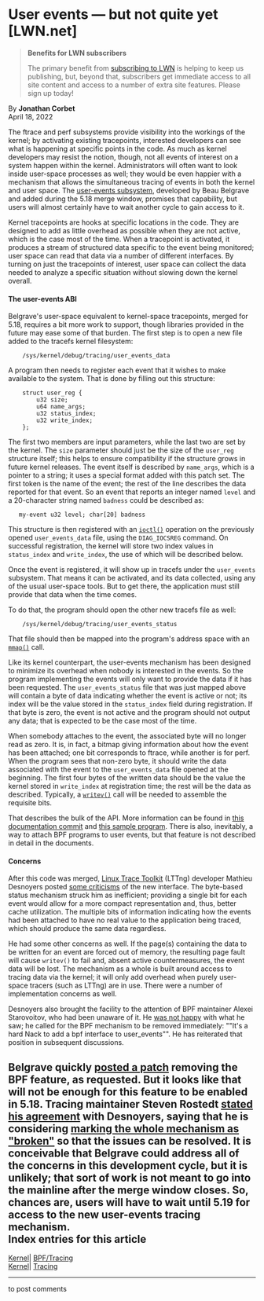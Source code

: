 # User events — but not quite yet [LWN.net]

> **Benefits for LWN subscribers**
> 
> The primary benefit from [subscribing to LWN](/Promo/nst-nag5/subscribe) is helping to keep us publishing, but, beyond that, subscribers get immediate access to all site content and access to a number of extra site features. Please sign up today! 

By **Jonathan Corbet**  
April 18, 2022 

The ftrace and perf subsystems provide visibility into the workings of the kernel; by activating existing tracepoints, interested developers can see what is happening at specific points in the code. As much as kernel developers may resist the notion, though, not all events of interest on a system happen within the kernel. Administrators will often want to look inside user-space processes as well; they would be even happier with a mechanism that allows the simultaneous tracing of events in both the kernel and user space. The [user-events subsystem](/ml/linux-kernel/20220118204326.2169-1-beaub@linux.microsoft.com/), developed by Beau Belgrave and added during the 5.18 merge window, promises that capability, but users will almost certainly have to wait another cycle to gain access to it. 

Kernel tracepoints are hooks at specific locations in the code. They are designed to add as little overhead as possible when they are not active, which is the case most of the time. When a tracepoint is activated, it produces a stream of structured data specific to the event being monitored; user space can read that data via a number of different interfaces. By turning on just the tracepoints of interest, user space can collect the data needed to analyze a specific situation without slowing down the kernel overall. 

#### The user-events ABI

Belgrave's user-space equivalent to kernel-space tracepoints, merged for 5.18, requires a bit more work to support, though libraries provided in the future may ease some of that burden. The first step is to open a new file added to the tracefs kernel filesystem: 
    
    
        /sys/kernel/debug/tracing/user_events_data
    

A program then needs to register each event that it wishes to make available to the system. That is done by filling out this structure: 
    
    
        struct user_reg {
            u32 size;
            u64 name_args;
            u32 status_index;
            u32 write_index;
        };
    

The first two members are input parameters, while the last two are set by the kernel. The `size` parameter should just be the size of the `user_reg` structure itself; this helps to ensure compatibility if the structure grows in future kernel releases. The event itself is described by `name_args`, which is a pointer to a string; it uses a special format added with this patch set. The first token is the name of the event; the rest of the line describes the data reported for that event. So an event that reports an integer named `level` and a 20-character string named `badness` could be described as: 
    
    
       my-event u32 level; char[20] badness
    

This structure is then registered with an [`ioctl()`](https://man7.org/linux/man-pages/man2/ioctl.2.html) operation on the previously opened `user_events_data` file, using the `DIAG_IOCSREG` command. On successful registration, the kernel will store two index values in `status_index` and `write_index`, the use of which will be described below. 

Once the event is registered, it will show up in tracefs under the `user_events` subsystem. That means it can be activated, and its data collected, using any of the usual user-space tools. But to get there, the application must still provide that data when the time comes. 

To do that, the program should open the other new tracefs file as well: 
    
    
        /sys/kernel/debug/tracing/user_events_status
    

That file should then be mapped into the program's address space with an [`mmap()`](https://man7.org/linux/man-pages/man2/mmap.2.html) call. 

Like its kernel counterpart, the user-events mechanism has been designed to minimize its overhead when nobody is interested in the events. So the program implementing the events will only want to provide the data if it has been requested. The `user_events_status` file that was just mapped above will contain a byte of data indicating whether the event is active or not; its index will be the value stored in the `status_index` field during registration. If that byte is zero, the event is not active and the program should not output any data; that is expected to be the case most of the time. 

When somebody attaches to the event, the associated byte will no longer read as zero. It is, in fact, a bitmap giving information about how the event has been attached; one bit corresponds to ftrace, while another is for perf. When the program sees that non-zero byte, it should write the data associated with the event to the `user_events_data` file opened at the beginning. The first four bytes of the written data should be the value the kernel stored in `write_index` at registration time; the rest will be the data as described. Typically, a [`writev()`](https://man7.org/linux/man-pages/man2/readv.2.html) call will be needed to assemble the requisite bits. 

That describes the bulk of the API. More information can be found in [this documentation commit](https://git.kernel.org/linus/864ea0e10cc9) and [this sample program](https://git.kernel.org/linus/c57eb4781509). There is also, inevitably, a way to attach BPF programs to user events, but that feature is not described in detail in the documents. 

#### Concerns

After this code was merged, [Linux Trace Toolkit](https://lttng.org) (LTTng) developer Mathieu Desnoyers posted [some criticisms](/ml/linux-kernel/2059213643.196683.1648499088753.JavaMail.zimbra@efficios.com/) of the new interface. The byte-based status mechanism struck him as inefficient; providing a single bit for each event would allow for a more compact representation and, thus, better cache utilization. The multiple bits of information indicating how the events had been attached to have no real value to the application being traced, which should produce the same data regardless. 

He had some other concerns as well. If the page(s) containing the data to be written for an event are forced out of memory, the resulting page fault will cause `writev()` to fail and, absent active countermeasures, the event data will be lost. The mechanism as a whole is built around access to tracing data via the kernel; it will only add overhead when purely user-space tracers (such as LTTng) are in use. There were a number of implementation concerns as well. 

Desnoyers also brought the facility to the attention of BPF maintainer Alexei Starovoitov, who had been unaware of it. He [was not happy](/ml/linux-kernel/CAADnVQK=GCuhTHz=iwv0r7Y37gYvt_UBzkfFJmNT+uR0z+7Myw@mail.gmail.com/) with what he saw; he called for the BPF mechanism to be removed immediately: ""It's a hard Nack to add a bpf interface to user_events"". He has reiterated that position in subsequent discussions. 

Belgrave quickly [posted a patch](/ml/linux-kernel/20220329173051.10087-1-beaub@linux.microsoft.com/) removing the BPF feature, as requested. But it looks like that will not be enough for this feature to be enabled in 5.18. Tracing maintainer Steven Rostedt [stated his agreement](/ml/linux-kernel/20220329154532.4833d16d@gandalf.local.home/) with Desnoyers, saying that he is considering [marking the whole mechanism as "broken"](/ml/linux-kernel/20220329222514.51af6c07@gandalf.local.home/) so that the issues can be resolved. It is conceivable that Belgrave could address all of the concerns in this development cycle, but it is unlikely; that sort of work is not meant to go into the mainline after the merge window closes. So, chances are, users will have to wait until 5.19 for access to the new user-events tracing mechanism.  
Index entries for this article  
---  
[Kernel](/Kernel/Index)| [BPF/Tracing](/Kernel/Index#BPF-Tracing)  
[Kernel](/Kernel/Index)| [Tracing](/Kernel/Index#Tracing)  
  


* * *

to post comments 
